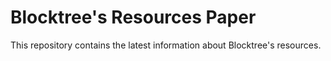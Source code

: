# Blocktree's Resources Paper

This repository contains the latest information about Blocktree's resources.
